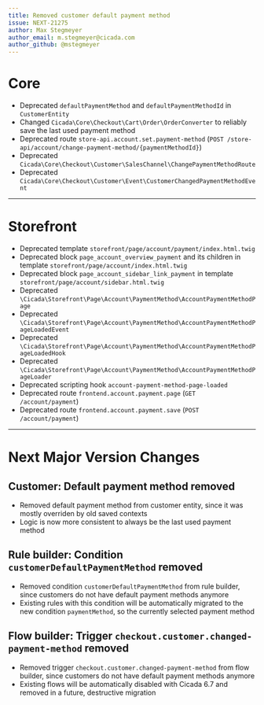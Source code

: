 ```yaml
---
title: Removed customer default payment method
issue: NEXT-21275
author: Max Stegmeyer
author_email: m.stegmeyer@cicada.com
author_github: @mstegmeyer
---
```

# Core
* Deprecated `defaultPaymentMethod` and `defaultPaymentMethodId` in `CustomerEntity`
* Changed `Cicada\Core\Checkout\Cart\Order\OrderConverter` to reliably save the last used payment method
* Deprecated route `store-api.account.set.payment-method` (`POST /store-api/account/change-payment-method/{paymentMethodId}`)
* Deprecated `Cicada\Core\Checkout\Customer\SalesChannel\ChangePaymentMethodRoute`
* Deprecated `Cicada\Core\Checkout\Customer\Event\CustomerChangedPaymentMethodEvent`

___
# Storefront
* Deprecated template `storefront/page/account/payment/index.html.twig`
* Deprecated block `page_account_overview_payment` and its children in template `storefront/page/account/index.html.twig`
* Deprecated block `page_account_sidebar_link_payment` in template `storefront/page/account/sidebar.html.twig`
* Deprecated `\Cicada\Storefront\Page\Account\PaymentMethod\AccountPaymentMethodPage`
* Deprecated `\Cicada\Storefront\Page\Account\PaymentMethod\AccountPaymentMethodPageLoadedEvent`
* Deprecated `\Cicada\Storefront\Page\Account\PaymentMethod\AccountPaymentMethodPageLoadedHook`
* Deprecated `\Cicada\Storefront\Page\Account\PaymentMethod\AccountPaymentMethodPageLoader`
* Deprecated scripting hook `account-payment-method-page-loaded`
* Deprecated route `frontend.account.payment.page` (`GET /account/payment`)
* Deprecated route `frontend.account.payment.save` (`POST /account/payment`)

___
# Next Major Version Changes

## Customer: Default payment method removed
* Removed default payment method from customer entity, since it was mostly overriden by old saved contexts
* Logic is now more consistent to always be the last used payment method

## Rule builder: Condition `customerDefaultPaymentMethod` removed
* Removed condition `customerDefaultPaymentMethod` from rule builder, since customers do not have default payment methods anymore
* Existing rules with this condition will be automatically migrated to the new condition `paymentMethod`, so the currently selected payment method

## Flow builder: Trigger `checkout.customer.changed-payment-method` removed
* Removed trigger `checkout.customer.changed-payment-method` from flow builder, since customers do not have default payment methods anymore
* Existing flows will be automatically disabled with Cicada 6.7 and removed in a future, destructive migration
